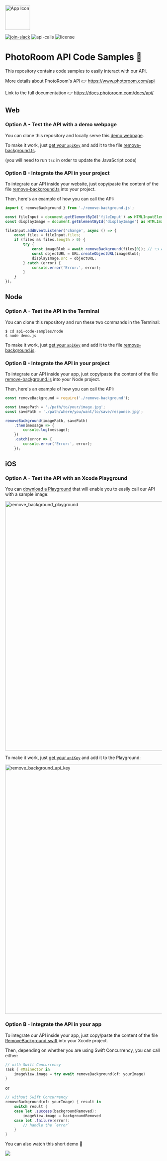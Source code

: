 [<img width="80" alt="App Icon" src="https://user-images.githubusercontent.com/5090957/222391109-fabc0f10-968e-48fa-ba0d-6582c33cbacf.png">](https://www.photoroom.com)

[![join-slack](https://img.shields.io/badge/Slack-Join%20our%20Slack!-green?logo=slack)](https://join.slack.com/t/photoroomapicommunity/shared_invite/zt-1tlv7t2nq-6IgjksQObyCMW6rPKCksjg)
![api-calls](https://img.shields.io/badge/daily%20API%20calls-2M-brightgreen)
![license](https://img.shields.io/badge/license-MIT-lightgrey)

# PhotoRoom API Code Samples 📸

This repository contains code samples to easily interact with our API.

More details about PhotoRoom's API 👉 https://www.photoroom.com/api

Link to the full documentation 👉 https://docs.photoroom.com/docs/api/

## Web

### Option A - Test the API with a demo webpage

You can clone this repository and locally serve this [demo webpage](https://github.com/PhotoRoom/api-code-samples/web/index.html).

To make it work, just [get your `apiKey`](https://app.photoroom.com/api-dashboard) and add it to the file [remove-background.ts](https://github.com/PhotoRoom/api-code-samples/web/remove-background.ts).

(you will need to run `tsc` in order to update the JavaScript code)

### Option B - Integrate the API in your project

To integrate our API inside your website, just copy/paste the content of the file [remove-background.ts](https://github.com/PhotoRoom/api-code-samples/web/remove-background.ts) into your project.

Then, here's an example of how you can call the API:

```javascript
import { removeBackground } from './remove-background.js';

const fileInput = document.getElementById('fileInput') as HTMLInputElement;
const displayImage = document.getElementById('displayImage') as HTMLImageElement;

fileInput.addEventListener('change', async () => {
    const files = fileInput.files;
    if (files && files.length > 0) {
        try {
            const imageBlob = await removeBackground(files[0]); // 👈 API call is here
            const objectURL = URL.createObjectURL(imageBlob);
            displayImage.src = objectURL;
        } catch (error) {
            console.error('Error:', error);
        }
    }
});
```

## Node

### Option A - Test the API in the Terminal

You can clone this repository and run these two commands in the Terminal:

```shell
$ cd api-code-samples/node
$ node demo.js
```

To make it work, just [get your `apiKey`](https://app.photoroom.com/api-dashboard) and add it to the file [remove-background.js](https://github.com/PhotoRoom/api-code-samples/node/remove-background.js).

### Option B - Integrate the API in your project

To integrate our API inside your app, just copy/paste the content of the file [remove-background.js](https://github.com/PhotoRoom/api-code-samples/node/remove-background.js) into your Node project.

Then, here's an example of how you can call the API:

```javascript
const removeBackground = require('./remove-background');

const imagePath = './path/to/your/image.jpg';
const savePath = './path/where/you/want/to/save/response.jpg';

removeBackground(imagePath, savePath)
    .then(message => {
        console.log(message);
    })
    .catch(error => {
        console.error('Error:', error);
    });
```

## iOS

### Option A - Test the API with an Xcode Playground

You can [download a Playground](https://github.com/PhotoRoom/api-sample-code/tree/main/iOS) that will enable you to easily call our API with a sample image:

<img width="800" alt="remove_background_playground" src="https://user-images.githubusercontent.com/5090957/222199663-cf6a243a-2f35-4cc6-a98f-dfbeff5780cb.png">

To make it work, just [get your `apiKey`](https://app.photoroom.com/api-dashboard) and add it to the Playground:

<img width="800" alt="remove_background_api_key" src="https://user-images.githubusercontent.com/5090957/222204959-4ac17671-3444-46c8-bc33-bc4e9c9a7255.png">

### Option B - Integrate the API in your app

To integrate our API inside your app, just copy/paste the content of the file [RemoveBackground.swift](https://github.com/PhotoRoom/api-sample-code/blob/main/iOS/RemoveBackground.playground/Sources/RemoveBackground.swift) into your Xcode project.

Then, depending on whether you are using Swift Concurrency, you can call either:
```swift
// with Swift Concurrency
Task { @MainActor in
    imageView.image = try await removeBackground(of: yourImage)
}
```

or

```swift
// without Swift Concurrency
removeBackground(of: yourImage) { result in
    switch result {
    case let .success(backgroundRemoved):
        imageView.image = backgroundRemoved
    case let .failure(error):
        // handle the `error`
    }
}
```

You can also watch this short demo 🍿

[![](https://img.youtube.com/vi/aC-dk988XGQ/0.jpg)](https://www.youtube.com/watch?v=aC-dk988XGQ)
